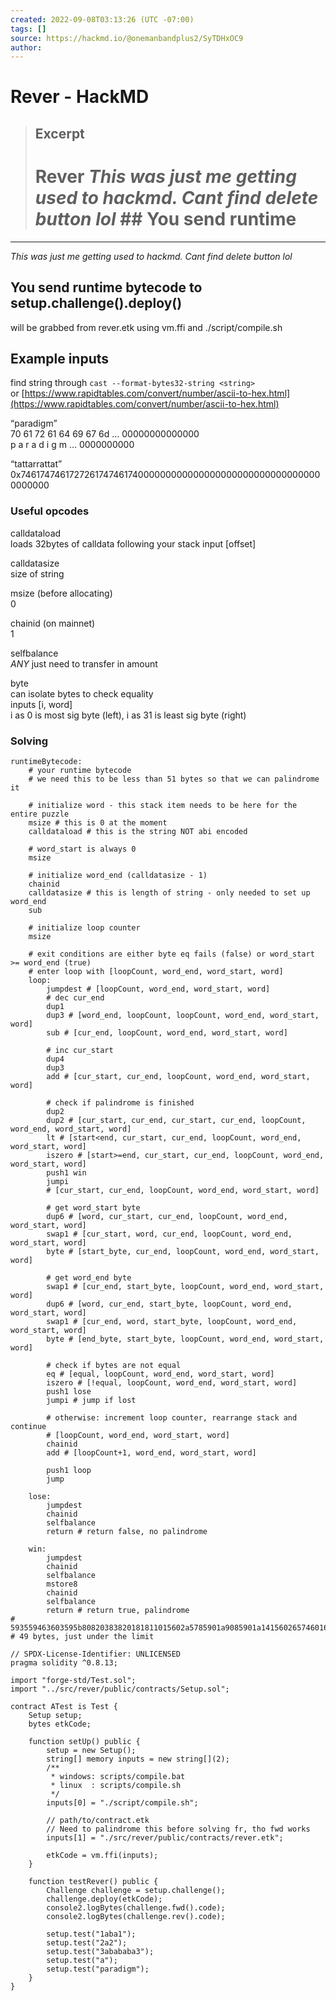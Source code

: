 ```yaml
---
created: 2022-09-08T03:13:26 (UTC -07:00)
tags: []
source: https://hackmd.io/@onemanbandplus2/SyTDHxOC9
author:
---
```


# Rever - HackMD

> ## Excerpt
>
> # Rever _This was just me getting used to hackmd. Cant find delete button lol_ ## You send runtime

---

_This was just me getting used to hackmd. Cant find delete button lol_

## [](https://hackmd.io/@onemanbandplus2/SyTDHxOC9#You-send-runtime-bytecode-to-setupchallengedeploy "You-send-runtime-bytecode-to-setupchallengedeploy")You send runtime bytecode to setup.challenge().deploy()

will be grabbed from rever.etk using vm.ffi and ./script/compile.sh

## [](https://hackmd.io/@onemanbandplus2/SyTDHxOC9#Example-inputs "Example-inputs")Example inputs

find string through `cast --format-bytes32-string <string>`  
or
[https://www.rapidtables.com/convert/number/ascii-to-hex.html](https://www.rapidtables.com/convert/number/ascii-to-hex.html)

“paradigm”  
70 61 72 61 64 69 67 6d … 00000000000000  
p a r a d i g m … 0000000000

“tattarrattat”  
0x7461747461727261747461740000000000000000000000000000000000000000

### [](https://hackmd.io/@onemanbandplus2/SyTDHxOC9#Useful-opcodes "Useful-opcodes")Useful opcodes

calldataload  
loads 32bytes of calldata following your stack input \[offset\]

calldatasize  
size of string

msize (before allocating)  
0

chainid (on mainnet)  
1

selfbalance  
_ANY_ just need to transfer in amount

byte  
can isolate bytes to check equality  
inputs \[i, word\]  
i as 0 is most sig byte (left), i as 31 is least sig byte (right)

### [](https://hackmd.io/@onemanbandplus2/SyTDHxOC9#Solving "Solving")Solving

```
runtimeBytecode:
    # your runtime bytecode
    # we need this to be less than 51 bytes so that we can palindrome it

    # initialize word - this stack item needs to be here for the entire puzzle
    msize # this is 0 at the moment
    calldataload # this is the string NOT abi encoded

    # word_start is always 0
    msize

    # initialize word_end (calldatasize - 1)
    chainid
    calldatasize # this is length of string - only needed to set up word_end
    sub

    # initialize loop counter
    msize

    # exit conditions are either byte eq fails (false) or word_start >= word_end (true)
    # enter loop with [loopCount, word_end, word_start, word]
    loop:
        jumpdest # [loopCount, word_end, word_start, word]
        # dec cur_end
        dup1
        dup3 # [word_end, loopCount, loopCount, word_end, word_start, word]
        sub # [cur_end, loopCount, word_end, word_start, word]

        # inc cur_start
        dup4
        dup3
        add # [cur_start, cur_end, loopCount, word_end, word_start, word]

        # check if palindrome is finished
        dup2
        dup2 # [cur_start, cur_end, cur_start, cur_end, loopCount, word_end, word_start, word]
        lt # [start<end, cur_start, cur_end, loopCount, word_end, word_start, word]
        iszero # [start>=end, cur_start, cur_end, loopCount, word_end, word_start, word]
        push1 win
        jumpi
        # [cur_start, cur_end, loopCount, word_end, word_start, word]

        # get word_start byte
        dup6 # [word, cur_start, cur_end, loopCount, word_end, word_start, word]
        swap1 # [cur_start, word, cur_end, loopCount, word_end, word_start, word]
        byte # [start_byte, cur_end, loopCount, word_end, word_start, word]

        # get word_end byte
        swap1 # [cur_end, start_byte, loopCount, word_end, word_start, word]
        dup6 # [word, cur_end, start_byte, loopCount, word_end, word_start, word]
        swap1 # [cur_end, word, start_byte, loopCount, word_end, word_start, word]
        byte # [end_byte, start_byte, loopCount, word_end, word_start, word]

        # check if bytes are not equal
        eq # [equal, loopCount, word_end, word_start, word]
        iszero # [!equal, loopCount, word_end, word_start, word]
        push1 lose
        jumpi # jump if lost

        # otherwise: increment loop counter, rearrange stack and continue
        # [loopCount, word_end, word_start, word]
        chainid
        add # [loopCount+1, word_end, word_start, word]

        push1 loop
        jump

    lose:
        jumpdest
        chainid
        selfbalance
        return # return false, no palindrome

    win:
        jumpdest
        chainid
        selfbalance
        mstore8
        chainid
        selfbalance
        return # return true, palindrome
# 593559463603595b80820383820181811015602a5785901a9085901a141560265746016007565b4647f35b4647534647f3
# 49 bytes, just under the limit
```

```
// SPDX-License-Identifier: UNLICENSED
pragma solidity ^0.8.13;

import "forge-std/Test.sol";
import "../src/rever/public/contracts/Setup.sol";

contract ATest is Test {
    Setup setup;
    bytes etkCode;

    function setUp() public {
        setup = new Setup();
        string[] memory inputs = new string[](2);
        /**
         * windows: scripts/compile.bat
         * linux  : scripts/compile.sh
         */
        inputs[0] = "./script/compile.sh";

        // path/to/contract.etk
        // Need to palindrome this before solving fr, tho fwd works
        inputs[1] = "./src/rever/public/contracts/rever.etk";

        etkCode = vm.ffi(inputs);
    }

    function testRever() public {
        Challenge challenge = setup.challenge();
        challenge.deploy(etkCode);
        console2.logBytes(challenge.fwd().code);
        console2.logBytes(challenge.rev().code);

        setup.test("1aba1");
        setup.test("2a2");
        setup.test("3abababa3");
        setup.test("a");
        setup.test("paradigm");
    }
}


```
